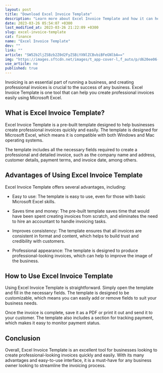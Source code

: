 ```yaml
---
layout: post
title: "Download Excel Invoice Template"
description: "Learn more about Excel Invoice Template and how it can help you create professional invoices easily using Microsoft Excel."
date: 2023-03-26 05:54:07 +0300
last_modified_at: 2023-03-26 21:22:09 +0300
slug: excel-invoice-template
cat: finance
name: "Excel Invoice Template"
dev: ""
link: ""
article: "SW52b2ljZSBzb2Z0d2FyZSBiYXNlZCBvbiBFeGNlbA=="
img: "https://images.sftcdn.net/images/t_app-cover-l,f_auto/p/d620ee06-99ec-11e6-8875-00163ec9f5fa/1572367208/excel-invoice-template-logo.jpg"
use_article: no
published: true
---
```



Invoicing is an essential part of running a business, and creating professional invoices is crucial to the success of any business. Excel Invoice Template is one tool that can help you create professional invoices easily using Microsoft Excel.

## What is Excel Invoice Template?

Excel Invoice Template is a pre-built template designed to help businesses create professional invoices quickly and easily. The template is designed for Microsoft Excel, which means it is compatible with both Windows and Mac operating systems.

The template includes all the necessary fields required to create a professional and detailed invoice, such as the company name and address, customer details, payment terms, and invoice date, among others.

## Advantages of Using Excel Invoice Template

Excel Invoice Template offers several advantages, including:

- Easy to use: The template is easy to use, even for those with basic Microsoft Excel skills. 

- Saves time and money: The pre-built template saves time that would have been spent creating invoices from scratch, and eliminates the need to hire an accountant to handle invoicing tasks.

- Improves consistency: The template ensures that all invoices are consistent in format and content, which helps to build trust and credibility with customers.

- Professional appearance: The template is designed to produce professional-looking invoices, which can help to improve the image of the business.

## How to Use Excel Invoice Template

Using Excel Invoice Template is straightforward. Simply open the template and fill in the necessary fields. The template is designed to be customizable, which means you can easily add or remove fields to suit your business needs.

Once the invoice is complete, save it as a PDF or print it out and send it to your customer. The template also includes a section for tracking payment, which makes it easy to monitor payment status.

## Conclusion

Overall, Excel Invoice Template is an excellent tool for businesses looking to create professional-looking invoices quickly and easily. With its many advantages and easy-to-use interface, it is a must-have for any business owner looking to streamline the invoicing process.